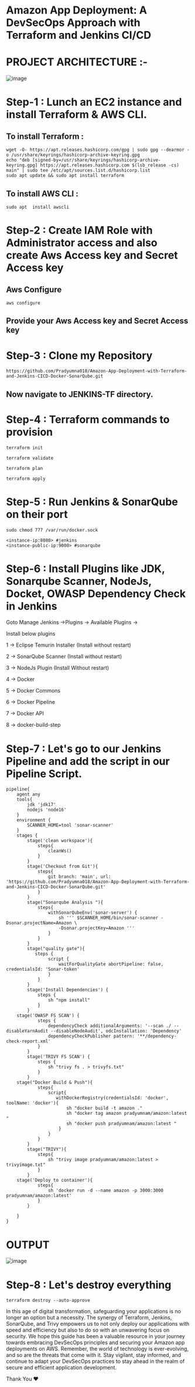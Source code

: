 # Amazon App Deployment: A DevSecOps Approach with Terraform and Jenkins CI/CD

# PROJECT ARCHITECTURE :-
![image](https://github.com/Pradyumna018/Amazon-App-Deployment-with-Terraform-and-Jenkins-CICD-Docker-SonarQube/assets/136186419/501b22ae-6dc1-4718-81b6-024532c4d47b)

# Step-1 : Lunch an EC2 instance and install Terraform & AWS CLI.

## To install Terraform :

```
wget -O- https://apt.releases.hashicorp.com/gpg | sudo gpg --dearmor -o /usr/share/keyrings/hashicorp-archive-keyring.gpg
echo "deb [signed-by=/usr/share/keyrings/hashicorp-archive-keyring.gpg] https://apt.releases.hashicorp.com $(lsb_release -cs) main" | sudo tee /etc/apt/sources.list.d/hashicorp.list
sudo apt update && sudo apt install terraform
```
## To install AWS CLI :
```
sudo apt  install awscli
```
# Step-2 : Create IAM Role with Administrator access and also create Aws Access key and Secret Access key

## Aws Configure
```
aws configure
```
## Provide your Aws Access key and Secret Access key

# Step-3 : Clone my Repository
```
https://github.com/Pradyumna018/Amazon-App-Deployment-with-Terraform-and-Jenkins-CICD-Docker-SonarQube.git
```
## Now navigate to JENKINS-TF directory.

# Step-4 : Terraform commands to provision
```
terraform init
```
```
terraform validate
```
```
terraform plan
```
```
terraform apply
```
# Step-5 : Run Jenkins & SonarQube on their port
```
sudo chmod 777 /var/run/docker.sock
```
 ```
<instance-ip:8080> #jenkins
<instance-public-ip:9000> #sonarqube
```
# Step-6 : Install Plugins like JDK, Sonarqube Scanner, NodeJs, Docket, OWASP Dependency Check in Jenkins

Goto Manage Jenkins →Plugins → Available Plugins →

Install below plugins

1 → Eclipse Temurin Installer (Install without restart)

2 → SonarQube Scanner (Install without restart)

3 → NodeJs Plugin (Install Without restart)

4 → Docker

5 → Docker Commons

6 → Docker Pipeline

7 → Docker API

8 → docker-build-step

# Step-7 : Let's go to our Jenkins Pipeline and add the script in our Pipeline Script.
```
pipeline{
    agent any
    tools{
        jdk 'jdk17'
        nodejs 'node16'
    }
    environment {
        SCANNER_HOME=tool 'sonar-scanner'
    }
    stages {
        stage('clean workspace'){
            steps{
                cleanWs()
            }
        }
        stage('Checkout from Git'){
            steps{
                git branch: 'main', url: 'https://github.com/Pradyumna018/Amazon-App-Deployment-with-Terraform-and-Jenkins-CICD-Docker-SonarQube.git'
            }
        }
        stage("Sonarqube Analysis "){
            steps{
                withSonarQubeEnv('sonar-server') {
                    sh ''' $SCANNER_HOME/bin/sonar-scanner -Dsonar.projectName=Amazon \
                    -Dsonar.projectKey=Amazon '''
                }
            }
        }
        stage("quality gate"){
           steps {
                script {
                    waitForQualityGate abortPipeline: false, credentialsId: 'Sonar-token' 
                }
            } 
        }
        stage('Install Dependencies') {
            steps {
                sh "npm install"
            }
        }
	stage('OWASP FS SCAN') {
            steps {
                dependencyCheck additionalArguments: '--scan ./ --disableYarnAudit --disableNodeAudit', odcInstallation: 'Dependency'
                dependencyCheckPublisher pattern: '**/dependency-check-report.xml'
            }
        }
        stage('TRIVY FS SCAN') {
            steps {
                sh "trivy fs . > trivyfs.txt"
            }
        }
	stage("Docker Build & Push"){
            steps{
                script{
                   withDockerRegistry(credentialsId: 'docker', toolName: 'docker'){   
                       sh "docker build -t amazon ."
                       sh "docker tag amazon pradyumnam/amazon:latest "
                       sh "docker push pradyumnam/amazon:latest "
                    }
                }
            }
        }
        stage("TRIVY"){
            steps{
                sh "trivy image pradyumnam/amazon:latest > trivyimage.txt" 
            }
        }
	stage('Deploy to container'){
            steps{
                sh 'docker run -d --name amazon -p 3000:3000 pradyumnam/amazon:latest'
            }
        }

    }
}
```

# OUTPUT 

![image](https://github.com/Pradyumna018/Amazon-App-Deployment-with-Terraform-and-Jenkins-CICD-Docker-SonarQube/assets/136186419/96e5b01c-565c-446b-b1b8-303e0362653c)

# Step-8 : Let's destroy everything
```
terraform destroy --auto-approve

```
In this age of digital transformation, safeguarding your applications is no longer an option but a necessity. The synergy of Terraform, Jenkins, SonarQube, and Trivy empowers us to not only deploy our applications with speed and efficiency but also to do so with an unwavering focus on security. We hope this guide has been a valuable resource in your journey towards embracing DevSecOps principles and securing your Amazon app deployments on AWS. Remember, the world of technology is ever-evolving, and so are the threats that come with it. Stay vigilant, stay informed, and continue to adapt your DevSecOps practices to stay ahead in the realm of secure and efficient application development.

Thank You ❤️


